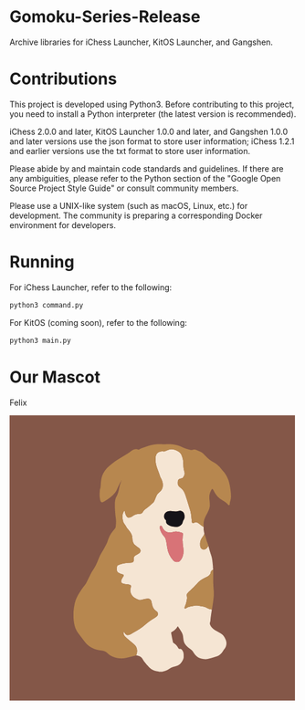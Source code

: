 # Gomoku-Series-Release
Archive libraries for iChess Launcher, KitOS Launcher, and Gangshen.

# Contributions
This project is developed using Python3. Before contributing to this project, you need to install a Python interpreter (the latest version is recommended).

iChess 2.0.0 and later, KitOS Launcher 1.0.0 and later, and Gangshen 1.0.0 and later versions use the json format to store user information; iChess 1.2.1 and earlier versions use the txt format to store user information.

Please abide by and maintain code standards and guidelines. If there are any ambiguities, please refer to the Python section of the "Google Open Source Project Style Guide" or consult community members.

Please use a UNIX-like system (such as macOS, Linux, etc.) for development. The community is preparing a corresponding Docker environment for developers.

# Running
For iChess Launcher, refer to the following:
```Python
python3 command.py
```

For KitOS (coming soon), refer to the following:
```Python
python3 main.py
```

# Our Mascot
Felix

![](Felix.png)